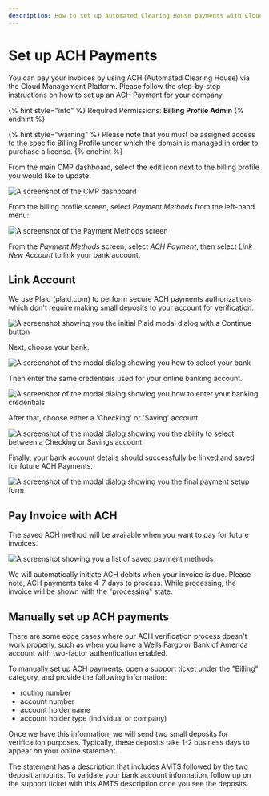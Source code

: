 ```yaml
---
description: How to set up Automated Clearing House payments with Cloud Management Platform
---
```


# Set up ACH Payments

You can pay your invoices by using ACH (Automated Clearing House) via the Cloud Management Platform. Please follow the step-by-step instructions on how to set up an ACH Payment for your company.

{% hint style="info" %}
Required Permissions: **Billing Profile Admin**
{% endhint %}

{% hint style="warning" %}
Please note that you must be assigned access to the specific Billing Profile under which the domain is managed in order to purchase a license.
{% endhint %}

From the main CMP dashboard, select the edit icon next to the billing profile you would like to update.

![A screenshot of the CMP dashboard](../.gitbook/assets/dashboard.png)

From the billing profile screen, select _Payment Methods_ from the left-hand menu:

![A screenshot of the _Payment Methods_ screen](../.gitbook/assets/payment-methods.png)

From the _Payment Methods_ screen, select _ACH Payment_, then select _Link New Account_ to link your bank account.

## Link Account

We use Plaid (plaid.com) to perform secure ACH payments authorizations which don't require making small deposits to your account for verification.

![A screenshot showing you the initial Plaid modal dialog with a Continue button](../.gitbook/assets/ach2.png)

Next, choose your bank.

![A screenshot of the modal dialog showing you how to select your bank](../.gitbook/assets/ach3.png)

Then enter the same credentials used for your online banking account.

![A screenshot of the modal dialog showing you how to enter your banking credentials](../.gitbook/assets/ach4.png)

After that, choose either a 'Checking' or 'Saving' account.

![A screenshot of the modal dialog showing you the ability to select between a Checking or Savings account](../.gitbook/assets/ach6.png)

Finally, your bank account details should successfully be linked and saved for future ACH Payments.

![A screenshot of the modal dialog showing you the final payment setup form](../.gitbook/assets/ach7.png)

## Pay Invoice with ACH

The saved ACH method will be available when you want to pay for future invoices.

![A screenshot showing you a list of saved payment methods](../.gitbook/assets/ach8.png)

We will automatically initiate ACH debits when your invoice is due. Please note, ACH payments take 4-7 days to process. While processing, the invoice will be shown with the "processing" state.

## Manually set up ACH payments

There are some edge cases where our ACH verification process doesn't work properly, such as when you have a Wells Fargo or Bank of America account with two-factor authentication enabled.

To manually set up ACH payments, open a support ticket under the "Billing" category, and provide the following information:

* routing number
* account number
* account holder name
* account holder type (individual or company)

Once we have this information, we will send two small deposits for verification purposes. Typically, these deposits take 1-2 business days to appear on your online statement.

The statement has a description that includes AMTS followed by the two deposit amounts. To validate your bank account information, follow up on the support ticket with this AMTS description once you see the deposits.
